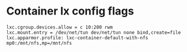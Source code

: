 # Container lx config flags
```
lxc.cgroup.devices.allow = c 10:200 rwm
lxc.mount.entry = /dev/net/tun dev/net/tun none bind,create=file
lxc.apparmor.profile: lxc-container-default-with-nfs
mp0:/mnt/nfs,mp=/mnt/nfs
```
